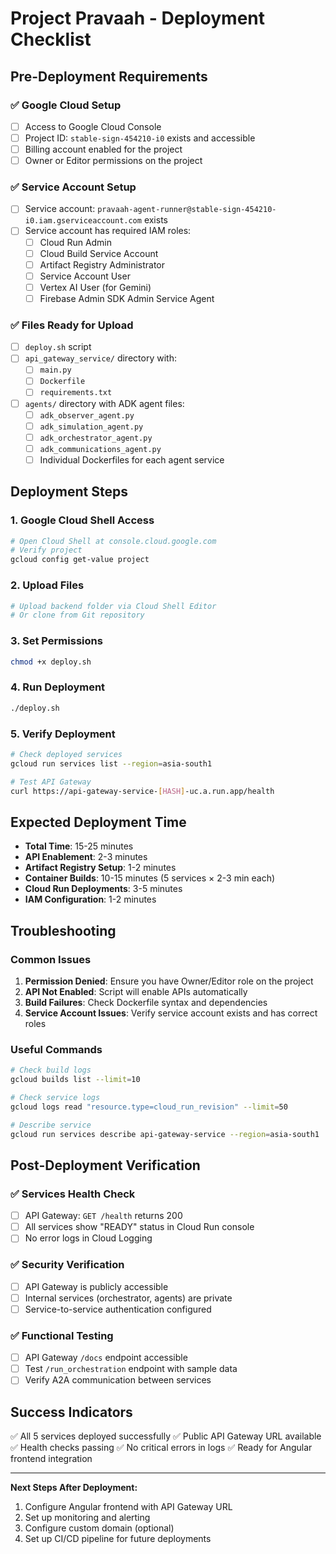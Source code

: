 # Project Pravaah - Deployment Checklist

## Pre-Deployment Requirements

### ✅ Google Cloud Setup
- [ ] Access to Google Cloud Console
- [ ] Project ID: `stable-sign-454210-i0` exists and accessible
- [ ] Billing account enabled for the project
- [ ] Owner or Editor permissions on the project

### ✅ Service Account Setup
- [ ] Service account: `pravaah-agent-runner@stable-sign-454210-i0.iam.gserviceaccount.com` exists
- [ ] Service account has required IAM roles:
  - [ ] Cloud Run Admin
  - [ ] Cloud Build Service Account
  - [ ] Artifact Registry Administrator
  - [ ] Service Account User
  - [ ] Vertex AI User (for Gemini)
  - [ ] Firebase Admin SDK Admin Service Agent

### ✅ Files Ready for Upload
- [ ] `deploy.sh` script
- [ ] `api_gateway_service/` directory with:
  - [ ] `main.py`
  - [ ] `Dockerfile`
  - [ ] `requirements.txt`
- [ ] `agents/` directory with ADK agent files:
  - [ ] `adk_observer_agent.py`
  - [ ] `adk_simulation_agent.py`
  - [ ] `adk_orchestrator_agent.py`
  - [ ] `adk_communications_agent.py`
  - [ ] Individual Dockerfiles for each agent service

## Deployment Steps

### 1. Google Cloud Shell Access
```bash
# Open Cloud Shell at console.cloud.google.com
# Verify project
gcloud config get-value project
```

### 2. Upload Files
```bash
# Upload backend folder via Cloud Shell Editor
# Or clone from Git repository
```

### 3. Set Permissions
```bash
chmod +x deploy.sh
```

### 4. Run Deployment
```bash
./deploy.sh
```

### 5. Verify Deployment
```bash
# Check deployed services
gcloud run services list --region=asia-south1

# Test API Gateway
curl https://api-gateway-service-[HASH]-uc.a.run.app/health
```

## Expected Deployment Time
- **Total Time**: 15-25 minutes
- **API Enablement**: 2-3 minutes
- **Artifact Registry Setup**: 1-2 minutes
- **Container Builds**: 10-15 minutes (5 services × 2-3 min each)
- **Cloud Run Deployments**: 3-5 minutes
- **IAM Configuration**: 1-2 minutes

## Troubleshooting

### Common Issues
1. **Permission Denied**: Ensure you have Owner/Editor role on the project
2. **API Not Enabled**: Script will enable APIs automatically
3. **Build Failures**: Check Dockerfile syntax and dependencies
4. **Service Account Issues**: Verify service account exists and has correct roles

### Useful Commands
```bash
# Check build logs
gcloud builds list --limit=10

# Check service logs
gcloud logs read "resource.type=cloud_run_revision" --limit=50

# Describe service
gcloud run services describe api-gateway-service --region=asia-south1
```

## Post-Deployment Verification

### ✅ Services Health Check
- [ ] API Gateway: `GET /health` returns 200
- [ ] All services show "READY" status in Cloud Run console
- [ ] No error logs in Cloud Logging

### ✅ Security Verification
- [ ] API Gateway is publicly accessible
- [ ] Internal services (orchestrator, agents) are private
- [ ] Service-to-service authentication configured

### ✅ Functional Testing
- [ ] API Gateway `/docs` endpoint accessible
- [ ] Test `/run_orchestration` endpoint with sample data
- [ ] Verify A2A communication between services

## Success Indicators
✅ All 5 services deployed successfully
✅ Public API Gateway URL available
✅ Health checks passing
✅ No critical errors in logs
✅ Ready for Angular frontend integration

---

**Next Steps After Deployment:**
1. Configure Angular frontend with API Gateway URL
2. Set up monitoring and alerting
3. Configure custom domain (optional)
4. Set up CI/CD pipeline for future deployments
